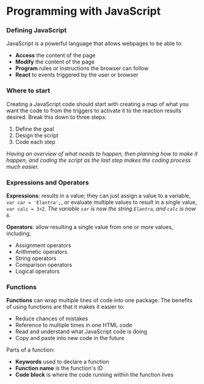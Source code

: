 # Programming with JavaScript
### Defining JavaScript
JavaScript is a powerful language that allows webpages to be able to:

- **Access** the content of the page
- **Modify** the content of the page
- **Program** rules or instructions the browser can follow
- **React** to events triggered by the user or browser 

### Where to start
Creating a JavaScript code should start with creating a map of what you want the code to from the triggers to activate it to the reaction results desired. Break this down to three steps:

1. Define the goal
2. Design the script
3. Code each step 

*Having an overview of what needs to happen, then planning how to make it happen, and coding the script as the last step makes the coding process much easier.*

### Expressions and Operators
**Expressions**: results in a value; they can just assign a value to a variable, `var car = 'Elantra';`, or evaluate multiple values to result in a single value, `var calc = 3+2`. *The variable `car` is now the string `Elantra`, and `calc` is now `6`.*

**Operators**: allow resulting a single value from one or more values, including;

- Assignment operators
- Arithmetic operators
- String operators
- Comparison operators
- Logical operators

### Functions
**Functions** can wrap multiple lines of code into one package. The benefits of using functions are that it makes it easier to:

- Reduce chances of mistakes
- Reference to multiple times in one HTML code
- Read and understand what JavaScript code is doing
- Copy and paste into new code in the future

Parts of a function:

- **Keywords** used to declare a function
- **Function name** is the function's ID
- **Code block** is where the code running within the function lives